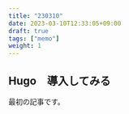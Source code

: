 ```yaml
---
title: "230310"
date: 2023-03-10T12:33:05+09:00
draft: true
tags: ["memo"]
weight: 1
---
```


## Hugo　導入してみる

最初の記事です。
